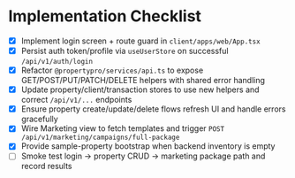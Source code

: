 # Implementation Checklist

- [x] Implement login screen + route guard in `client/apps/web/App.tsx`
- [x] Persist auth token/profile via `useUserStore` on successful `/api/v1/auth/login`
- [x] Refactor `@propertypro/services/api.ts` to expose GET/POST/PUT/PATCH/DELETE helpers with shared error handling
- [x] Update property/client/transaction stores to use new helpers and correct `/api/v1/...` endpoints
- [x] Ensure property create/update/delete flows refresh UI and handle errors gracefully
- [x] Wire Marketing view to fetch templates and trigger `POST /api/v1/marketing/campaigns/full-package`
- [x] Provide sample-property bootstrap when backend inventory is empty
- [ ] Smoke test login -> property CRUD -> marketing package path and record results
